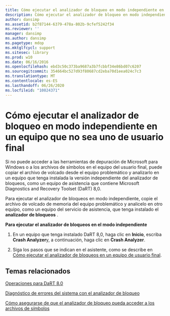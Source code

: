 ```yaml
---
title: Cómo ejecutar el analizador de bloqueo en modo independiente en un equipo que no sea uno de usuario final
description: Cómo ejecutar el analizador de bloqueo en modo independiente en un equipo que no sea uno de usuario final
author: dansimp
ms.assetid: b2f87144-6379-478a-802b-9cfef5242f34
ms.reviewer: ''
manager: dansimp
ms.author: dansimp
ms.pagetype: mdop
ms.mktglfcycl: support
ms.sitesec: library
ms.prod: w10
ms.date: 06/16/2016
ms.openlocfilehash: ebd3c50c373ba9687a3b7fcbbf34e86bd07c6207
ms.sourcegitcommit: 354664bc527d93f80687cd2eba70d1eea024c7c3
ms.translationtype: MT
ms.contentlocale: es-ES
ms.lasthandoff: 06/26/2020
ms.locfileid: "10824371"
---
```

# Cómo ejecutar el analizador de bloqueo en modo independiente en un equipo que no sea uno de usuario final


Si no puede acceder a las herramientas de depuración de Microsoft para Windows o a los archivos de símbolos en el equipo del usuario final, puede copiar el archivo de volcado desde el equipo problemático y analizarlo en un equipo que tenga instalada la versión independiente del analizador de bloqueos, como un equipo de asistencia que contiene Microsoft Diagnostics and Recovery Toolset (DaRT) 8,0.

Para ejecutar el analizador de bloqueos en modo independiente, copie el archivo de volcado de memoria del equipo problemático y analicelo en otro equipo, como un equipo del servicio de asistencia, que tenga instalado el **analizador de bloqueos** .

**Para ejecutar el analizador de bloqueos en el modo independiente**

1.  En un equipo que tenga instalado DaRT 8,0, haga clic en **Inicio**, escriba **Crash Analyzer**y, a continuación, haga clic en **Crash Analyzer**.

2.  Siga los pasos que se indican en el asistente, como se describe en [Cómo ejecutar el analizador de bloqueos en un equipo de usuario final](how-to-run-the-crash-analyzer-on-an-end-user-computer-dart-8.md).

## Temas relacionados


[Operaciones para DaRT 8.0](operations-for-dart-80-dart-8.md)

[Diagnóstico de errores del sistema con el analizador de bloqueo](diagnosing-system-failures-with-crash-analyzer--dart-8.md)

[Cómo asegurarse de que el analizador de bloqueo pueda acceder a los archivos de símbolos](how-to-ensure-that-crash-analyzer-can-access-symbol-files.md)

 

 





